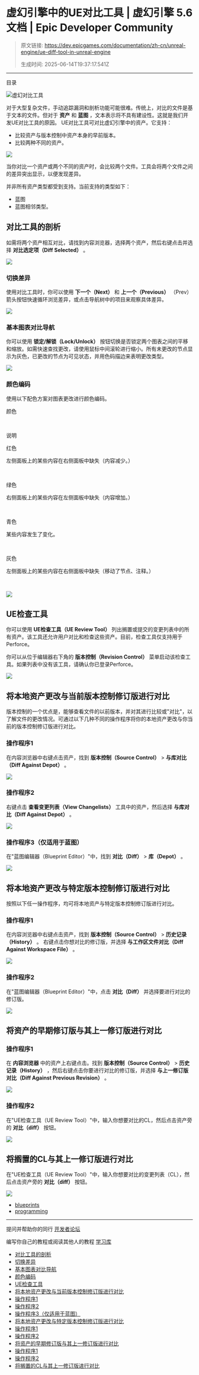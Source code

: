 # 虚幻引擎中的UE对比工具 | 虚幻引擎 5.6 文档 | Epic Developer Community

> 原文链接: https://dev.epicgames.com/documentation/zh-cn/unreal-engine/ue-diff-tool-in-unreal-engine
> 
> 生成时间: 2025-06-14T19:37:17.541Z

---

目录

![虚幻对比工具](https://dev.epicgames.com/community/api/documentation/image/25cd4c88-c4b9-4511-a093-53ae1c8ac5d0?resizing_type=fill&width=1920&height=335)

对于大型复杂文件，手动追踪漏洞和剖析功能可能很难。传统上，对比的文件是基于文本的文件。但对于 **资产** 和 **蓝图** ，文本表示将不具有建设性。这就是我们开发UE对比工具的原因。 UE对比工具可对比虚幻引擎中的资产。它支持：

-   比较资产与版本控制中资产本身的早前版本。
-   比较两种不同的资产。

![](https://d1iv7db44yhgxn.cloudfront.net/documentation/images/a733b5be-bed4-479f-b764-6cb89f61c3f8/overview.png)

当你对比一个资产或两个不同的资产时，会比较两个文件。工具会将两个文件之间的差异突出显示，以便发现差异。

  

并非所有资产类型都受到支持。当前支持的类型如下：

-   蓝图
-   蓝图相邻类型。

## 对比工具的剖析

如需将两个资产相互对比，请找到内容浏览器，选择两个资产，然后右键点击并选择 **对比选定项（Diff Selected）** 。

![](https://d1iv7db44yhgxn.cloudfront.net/documentation/images/e8899c28-330b-4a90-afe5-dd040191b83d/diffselected.png)

### 切换差异

使用对比工具时，你可以使用 **下一个（Next）** 和 **上一个（Previous）** （Prev）箭头按钮快速循环浏览差异，或点击导航树中的项目来观察具体差异。

![](https://d1iv7db44yhgxn.cloudfront.net/documentation/images/c1818248-aaf9-4e45-8101-6bbe81e83675/toggledifferences.gif)

### 基本图表对比导航

你可以使用 **锁定/解锁（Lock/Unlock）** 按钮切换是否锁定两个图表之间的平移和缩放。如需快速查找更改，请使用鼠标中间滚轮进行缩小。所有未更改的节点显示为灰色，已更改的节点为可见状态，并用色码描边来表明更改类型。

![](https://d1iv7db44yhgxn.cloudfront.net/documentation/images/b2467d8e-faac-4e30-8a8d-8f4a76e1b37b/lockunlock.gif)

### 颜色编码

使用以下配色方案对图表更改进行颜色编码。

颜色

 

说明

红色

左侧面板上的某些内容在右侧面板中缺失（内容减少。）

 

绿色

右侧面板上的某些内容在左侧面板中缺失（内容增加。）

 

青色

某些内容发生了变化。

 

灰色

左侧面板上的某些内容在右侧面板中缺失（移动了节点、注释。）

 

![](https://d1iv7db44yhgxn.cloudfront.net/documentation/images/95eed8e8-caeb-47c6-9426-4c5049d299ff/overview.png)

## UE检查工具

你可以使用 **UE检查工具（UE Review Tool）** 列出搁置或提交的变更列表中的所有资产。该工具还允许用户对比和检查这些资产。目前，检查工具仅支持用于Perforce。

你可以从位于编辑器右下角的 **版本控制（Revision Control）** 菜单启动该检查工具。如果列表中没有该工具，请确认你已登录Perforce。

![](https://d1iv7db44yhgxn.cloudfront.net/documentation/images/7bf0454e-8186-4a80-97f7-4857adb1ebff/uereviewtool.gif)

## 将本地资产更改与当前版本控制修订版进行对比

版本控制的一个优点是，能够查看文件的以前版本，并对其进行比较或"对比"，以了解文件的更改情况。可通过以下几种不同的操作程序将你的本地资产更改与你当前的版本控制修订版进行对比。

### 操作程序1

在内容浏览器中右键点击资产，找到 **版本控制（Source Control）** > **与库对比（Diff Against Depot）** 。

![](https://d1iv7db44yhgxn.cloudfront.net/documentation/images/4a72133d-285d-41cb-bcbe-80f529578ba2/difflocaloption1.gif)

### 操作程序2

右键点击 **查看变更列表（View Changelists）** 工具中的资产，然后选择 **与库对比（Diff Against Depot）** 。

![](https://d1iv7db44yhgxn.cloudfront.net/documentation/images/798b6a46-340e-49d3-a1b1-a1c3918dd7bb/diffagainstdepot.gif)

### 操作程序3（仅适用于蓝图）

在"蓝图编辑器（Blueprint Editor）"中，找到 **对比（Diff）** > **库（Depot）** 。

![](https://d1iv7db44yhgxn.cloudfront.net/documentation/images/34e5304f-b2bc-44af-b1c0-901abdd7c65d/diffdepot.gif)

## 将本地资产更改与特定版本控制修订版进行对比

按照以下任一操作程序，均可将本地资产与特定版本控制修订版进行对比。

### 操作程序1

在内容浏览器中右键点击资产，找到 **版本控制（Source Control）** > **历史记录（History）** 。 右键点击你想对比的修订版，并选择 **与工作区文件对比（Diff Against Workspace File）** 。

![](https://d1iv7db44yhgxn.cloudfront.net/documentation/images/3e9bc0eb-1665-4afc-9d7e-f140e809f799/diffagainstworkspacefile.gif)

### 操作程序2

在"蓝图编辑器（Blueprint Editor）"中，点击 **对比（Diff）** 并选择要进行对比的修订版。

![](https://d1iv7db44yhgxn.cloudfront.net/documentation/images/457464c3-4e64-4271-a3c4-5f9db83cd748/blueprinteditordiff.gif)

## 将资产的早期修订版与其上一修订版进行对比

### 操作程序1

在 **内容浏览器** 中的资产上右键点击。找到 **版本控制（Source Control）** > **历史记录（History）** ，然后右键点击你要进行对比的修订版，并选择 **与上一修订版对比（Diff Against Previous Revision）** 。

![](https://d1iv7db44yhgxn.cloudfront.net/documentation/images/f18c7ccb-4fcd-4b02-9fc7-969c1792e405/diffagainstpreviousrevision.gif)

### 操作程序2

在"UE检查工具（UE Review Tool）"中，输入你想要对比的CL，然后点击资产旁的 **对比（diff）** 按钮。

![](https://d1iv7db44yhgxn.cloudfront.net/documentation/images/b414d4a0-ef5b-4d4c-b1fd-3afe26a562e0/specificoption2.gif)

## 将搁置的CL与其上一修订版进行对比

在"UE检查工具（UE Review Tool）"中，输入你想要对比的变更列表（CL），然后点击资产旁的 **对比（diff）** 按钮。

![](https://d1iv7db44yhgxn.cloudfront.net/documentation/images/5d36837c-b070-4e05-8f0f-44519e60cca9/diffshelved.gif)

-   [blueprints](https://dev.epicgames.com/community/search?query=blueprints)
-   [programming](https://dev.epicgames.com/community/search?query=programming)

* * *

提问并帮助你的同行 [开发者论坛](https://forums.unrealengine.com/categories?tag=unreal-engine)

编写你自己的教程或阅读其他人的教程 [学习库](https://dev.epicgames.com/community/unreal-engine/learning)

-   [对比工具的剖析](/documentation/zh-cn/unreal-engine/ue-diff-tool-in-unreal-engine#%E5%AF%B9%E6%AF%94%E5%B7%A5%E5%85%B7%E7%9A%84%E5%89%96%E6%9E%90)
-   [切换差异](/documentation/zh-cn/unreal-engine/ue-diff-tool-in-unreal-engine#%E5%88%87%E6%8D%A2%E5%B7%AE%E5%BC%82)
-   [基本图表对比导航](/documentation/zh-cn/unreal-engine/ue-diff-tool-in-unreal-engine#%E5%9F%BA%E6%9C%AC%E5%9B%BE%E8%A1%A8%E5%AF%B9%E6%AF%94%E5%AF%BC%E8%88%AA)
-   [颜色编码](/documentation/zh-cn/unreal-engine/ue-diff-tool-in-unreal-engine#%E9%A2%9C%E8%89%B2%E7%BC%96%E7%A0%81)
-   [UE检查工具](/documentation/zh-cn/unreal-engine/ue-diff-tool-in-unreal-engine#ue%E6%A3%80%E6%9F%A5%E5%B7%A5%E5%85%B7)
-   [将本地资产更改与当前版本控制修订版进行对比](/documentation/zh-cn/unreal-engine/ue-diff-tool-in-unreal-engine#%E5%B0%86%E6%9C%AC%E5%9C%B0%E8%B5%84%E4%BA%A7%E6%9B%B4%E6%94%B9%E4%B8%8E%E5%BD%93%E5%89%8D%E7%89%88%E6%9C%AC%E6%8E%A7%E5%88%B6%E4%BF%AE%E8%AE%A2%E7%89%88%E8%BF%9B%E8%A1%8C%E5%AF%B9%E6%AF%94)
-   [操作程序1](/documentation/zh-cn/unreal-engine/ue-diff-tool-in-unreal-engine#%E6%93%8D%E4%BD%9C%E7%A8%8B%E5%BA%8F1)
-   [操作程序2](/documentation/zh-cn/unreal-engine/ue-diff-tool-in-unreal-engine#%E6%93%8D%E4%BD%9C%E7%A8%8B%E5%BA%8F2)
-   [操作程序3（仅适用于蓝图）](/documentation/zh-cn/unreal-engine/ue-diff-tool-in-unreal-engine#%E6%93%8D%E4%BD%9C%E7%A8%8B%E5%BA%8F3%EF%BC%88%E4%BB%85%E9%80%82%E7%94%A8%E4%BA%8E%E8%93%9D%E5%9B%BE%EF%BC%89)
-   [将本地资产更改与特定版本控制修订版进行对比](/documentation/zh-cn/unreal-engine/ue-diff-tool-in-unreal-engine#%E5%B0%86%E6%9C%AC%E5%9C%B0%E8%B5%84%E4%BA%A7%E6%9B%B4%E6%94%B9%E4%B8%8E%E7%89%B9%E5%AE%9A%E7%89%88%E6%9C%AC%E6%8E%A7%E5%88%B6%E4%BF%AE%E8%AE%A2%E7%89%88%E8%BF%9B%E8%A1%8C%E5%AF%B9%E6%AF%94)
-   [操作程序1](/documentation/zh-cn/unreal-engine/ue-diff-tool-in-unreal-engine#%E6%93%8D%E4%BD%9C%E7%A8%8B%E5%BA%8F1-2)
-   [操作程序2](/documentation/zh-cn/unreal-engine/ue-diff-tool-in-unreal-engine#%E6%93%8D%E4%BD%9C%E7%A8%8B%E5%BA%8F2-2)
-   [将资产的早期修订版与其上一修订版进行对比](/documentation/zh-cn/unreal-engine/ue-diff-tool-in-unreal-engine#%E5%B0%86%E8%B5%84%E4%BA%A7%E7%9A%84%E6%97%A9%E6%9C%9F%E4%BF%AE%E8%AE%A2%E7%89%88%E4%B8%8E%E5%85%B6%E4%B8%8A%E4%B8%80%E4%BF%AE%E8%AE%A2%E7%89%88%E8%BF%9B%E8%A1%8C%E5%AF%B9%E6%AF%94)
-   [操作程序1](/documentation/zh-cn/unreal-engine/ue-diff-tool-in-unreal-engine#%E6%93%8D%E4%BD%9C%E7%A8%8B%E5%BA%8F1-3)
-   [操作程序2](/documentation/zh-cn/unreal-engine/ue-diff-tool-in-unreal-engine#%E6%93%8D%E4%BD%9C%E7%A8%8B%E5%BA%8F2-3)
-   [将搁置的CL与其上一修订版进行对比](/documentation/zh-cn/unreal-engine/ue-diff-tool-in-unreal-engine#%E5%B0%86%E6%90%81%E7%BD%AE%E7%9A%84cl%E4%B8%8E%E5%85%B6%E4%B8%8A%E4%B8%80%E4%BF%AE%E8%AE%A2%E7%89%88%E8%BF%9B%E8%A1%8C%E5%AF%B9%E6%AF%94)